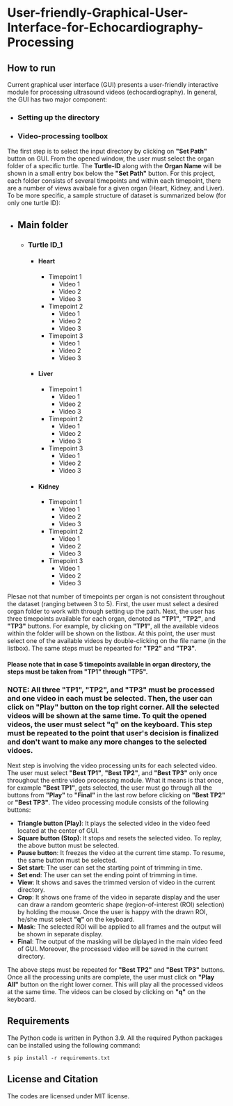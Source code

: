 # User-friendly-Graphical-User-Interface-for-Echocardiography-Processing

How to run
----------

Current graphical user interface (GUI) presents a user-friendly interactive module for processing ultrasound videos (echocardiography). In general, the GUI has two major component: 
- ### Setting up the directory
- ### Video-processing toolbox

The first step is to select the input directory by clicking on **"Set Path"** button on GUI. From the opened window, the user must select the organ folder of a specific turtle. The **Turtle-ID** along with the **Organ Name** will be shown in a small entry box below the **"Set Path"** button. For this project, each folder consists of several timepoints and within each timepoint, there are a number of views avaibale for a given organ (Heart, Kidney, and Liver). To be more specific, a sample structure of dataset is summarized below (for only one turtle ID):
- ## Main folder
    - ### Turtle ID_1
        - #### Heart
            - Timepoint 1
                - Video 1
                - Video 2
                - Video 3
            - Timepoint 2
                - Video 1
                - Video 2
                - Video 3            
            - Timepoint 3
                - Video 1
                - Video 2
                - Video 3
        - #### Liver
            - Timepoint 1
                - Video 1
                - Video 2
                - Video 3
            - Timepoint 2
                - Video 1
                - Video 2
                - Video 3            
            - Timepoint 3
                - Video 1
                - Video 2
                - Video 3
        - #### Kidney
            - Timepoint 1
                - Video 1
                - Video 2
                - Video 3
            - Timepoint 2
                - Video 1
                - Video 2
                - Video 3            
            - Timepoint 3
                - Video 1
                - Video 2
                - Video 3

Plesae not that number of timepoints per organ is not consistent throughout the dataset (ranging between 3 to 5). First, the user must select a desired organ folder to work with through setting up the path. Next, the user has three timepoints available for each organ, denoted as **"TP1"**, **"TP2"**, and **"TP3"** buttons. For example, by clicking on **"TP1"**, all the available videos within the folder will be shown on the listbox. At this point, the user must select one of the available videos by double-clicking on the file name (in the listbox). The same steps must be repearted for **"TP2"** and **"TP3"**. 

#### Please note that in case 5 timepoints available in organ directory, the steps must be taken from **"TP1"** through **"TP5"**.

### NOTE: All three "TP1", "TP2", and "TP3" must be processed and one video in each must be selected. Then, the user can click on "Play" button on the top right corner. All the selected videos will be shown at the same time. To quit the opened videos, the user must select "q" on the keyboard. This step must be repeated to the point that user's decision is finalized and don't want to make any more changes to the selected vidoes. 

Next step is involving the video processing units for each selected video. The user must select **"Best TP1"**, **"Best TP2"**, and **"Best TP3"** only once throughout the entire video processing module. What it means is that once, for example **"Best TP1"**, gets selected, the user must go through all the buttons from **"Play"** to **"Final"** in the last row before clicking on **"Best TP2"** or **"Best TP3"**. The video processing module consists of the following buttons:

- **Triangle button (Play)**: It plays the selected video in the video feed located at the center of GUI. 
- **Square button (Stop)**: It stops and resets the selected video. To replay, the above button must be selected. 
- **Pause button**: It freezes the video at the current time stamp. To resume, the same button must be selected. 
- **Set start**: The user can set the starting point of trimming in time. 
- **Set end**: The user can set the ending point of trimming in time. 
- **View**: It shows and saves the trimmed version of video in the current directory. 
- **Crop**: It shows one frame of the video in separate display and the user can draw a random geomteric shape (region-of-interest (ROI) selection) by holding the mouse. Once the user is happy with the drawn ROI, he/she must select **"q"** on the keyboard. 
- **Mask**: The selected ROI will be applied to all frames and the output will be shown in separate display.
- **Final**: The output of the masking will be diplayed in the main video feed of GUI. Moreover, the processed video will be saved in the current directory. 

The above steps must be repeated for **"Best TP2"** and **"Best TP3"** buttons. Once all the processing units are complete, the user must click on **"Play All"** button on the right lower corner. This will play all the processed videos at the same time. The videos can be closed by clicking on **"q"** on the keyboard.


Requirements
------------

The Python code is written in Python 3.9. All the required Python packages can be installed using the following command:
    
    $ pip install -r requirements.txt

License and Citation
---------
The codes are licensed under MIT license. 
